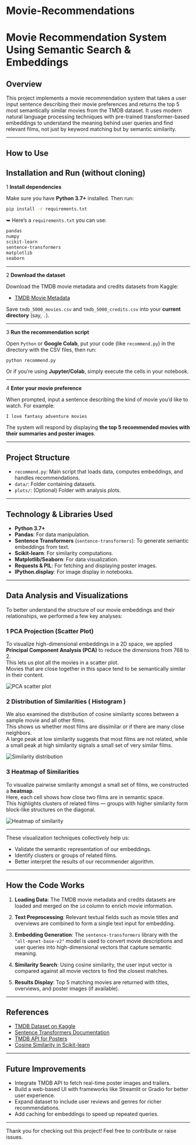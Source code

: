 # Movie-Recommendations




# Movie Recommendation System Using Semantic Search & Embeddings

## Overview

This project implements a movie recommendation system that takes a user input sentence describing their movie preferences and returns the top 5 most semantically similar movies from the TMDB dataset. It uses modern natural language processing techniques with pre-trained transformer-based embeddings to understand the meaning behind user queries and find relevant films, not just by keyword matching but by semantic similarity.

---

## How to Use



## Installation and Run (without cloning)

1 **Install dependencies**

Make sure you have **Python 3.7+** installed.
Then run:

```bash
pip install -r requirements.txt
```

➥ Here’s a `requirements.txt` you can use:

```txt
pandas
numpy
scikit-learn
sentence-transformers
matplotlib
seaborn
```

---

2 **Download the dataset**

Download the TMDB movie metadata and credits datasets from Kaggle:

* [TMDB Movie Metadata](https://www.kaggle.com/datasets/tmdb/tmdb-movie-metadata)

Save `tmdb_5000_movies.csv` and `tmdb_5000_credits.csv` into your **current directory** (say, `.`).

---

3 **Run the recommendation script**

Open `Python` or **Google Colab**, put your code (like `recommend.py`) in the directory with the CSV files, then run:

```bash
python recommend.py
```

Or if you’re using **Jupyter/Colab**, simply execute the cells in your notebook.

---

4 **Enter your movie preference**

When prompted, input a sentence describing the kind of movie you’d like to watch.
For example:

```
I love fantasy adventure movies
```

The system will respond by displaying **the top 5 recommended movies with their summaries and poster images**.

---


## Project Structure

* `recommend.py`: Main script that loads data, computes embeddings, and handles recommendations.
* `data/`: Folder containing datasets.
* `plots/`: (Optional) Folder with analysis plots.

---

## Technology & Libraries Used

* **Python 3.7+**
* **Pandas**: For data manipulation.
* **Sentence Transformers** (`sentence-transformers`): To generate semantic embeddings from text.
* **Scikit-learn**: For similarity computations.
* **Matplotlib/Seaborn**: For data visualization.
* **Requests & PIL**: For fetching and displaying poster images.
* **IPython.display**: For image display in notebooks.

---

## Data Analysis and Visualizations

To better understand the structure of our movie embeddings and their relationships, we performed a few key analyses:

### 1 PCA Projection (Scatter Plot)

To visualize high-dimensional embeddings in a 2D space, we applied **Principal Component Analysis (PCA)** to reduce the dimensions from 768 to 2.  
This lets us plot all the movies in a scatter plot.  
Movies that are close together in this space tend to be semantically similar in their content.

![PCA scatter plot](pca_scatter.png)

### 2 Distribution of Similarities ( Histogram )

We also examined the distribution of cosine similarity scores between a sample movie and all other films.  
This shows us whether most films are dissimilar or if there are many close neighbors.  
A large peak at low similarity suggests that most films are not related, while a small peak at high similarity signals a small set of very similar films.

![Similarity distribution](similarity_histogram.png)

### 3 Heatmap of Similarities

To visualize pairwise similarity amongst a small set of films, we constructed a **heatmap**.  
Here, each cell shows how close two films are in semantic space.  
This highlights clusters of related films — groups with higher similarity form block-like structures on the diagonal.

![Heatmap of similarity](similarity_heatmap.png)

---

These visualization techniques collectively help us:
- Validate the semantic representation of our embeddings.
- Identify clusters or groups of related films.
- Better interpret the results of our recommender algorithm.



---

## How the Code Works

1. **Loading Data**:
   The TMDB movie metadata and credits datasets are loaded and merged on the `id` column to enrich movie information.

2. **Text Preprocessing**:
   Relevant textual fields such as movie titles and overviews are combined to form a single text input for embedding.

3. **Embedding Generation**:
   The `sentence-transformers` library with the `"all-mpnet-base-v2"` model is used to convert movie descriptions and user queries into high-dimensional vectors that capture semantic meaning.

4. **Similarity Search**:
   Using cosine similarity, the user input vector is compared against all movie vectors to find the closest matches.

5. **Results Display**:
   Top 5 matching movies are returned with titles, overviews, and poster images (if available).

---

## References

* [TMDB Dataset on Kaggle](https://www.kaggle.com/datasets/tmdb/tmdb-movie-metadata)
* [Sentence Transformers Documentation](https://www.sbert.net/)
* [TMDB API for Posters](https://developers.themoviedb.org/3/getting-started/introduction)
* [Cosine Similarity in Scikit-learn](https://scikit-learn.org/stable/modules/generated/sklearn.metrics.pairwise.cosine_similarity.html)

---

## Future Improvements

* Integrate TMDB API to fetch real-time poster images and trailers.
* Build a web-based UI with frameworks like Streamlit or Gradio for better user experience.
* Expand dataset to include user reviews and genres for richer recommendations.
* Add caching for embeddings to speed up repeated queries.

---

Thank you for checking out this project! Feel free to contribute or raise issues.



